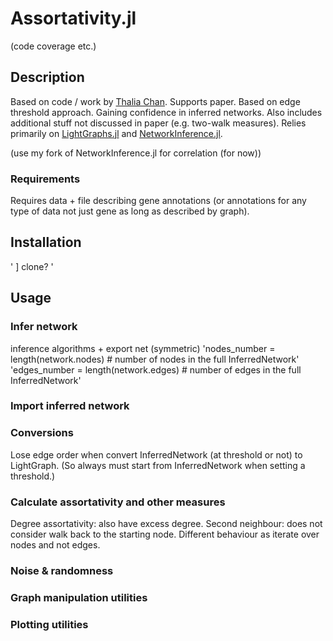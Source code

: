 # Assortativity.jl

(code coverage etc.)

## Description

Based on code / work by [Thalia Chan](https://github.com/Tchanders). Supports paper. Based on edge threshold approach. Gaining confidence in inferred networks. Also includes additional stuff not discussed in paper (e.g. two-walk measures). Relies primarily on [LightGraphs.jl](https://github.com/JuliaGraphs/LightGraphs.jl) and [NetworkInference.jl](https://github.com/Tchanders/NetworkInference.jl).

(use my fork of NetworkInference.jl for correlation (for now))

### Requirements

Requires data + file describing gene annotations (or annotations for any type of data not just gene as long as described by graph).

## Installation

'
]
clone?
'

## Usage

### Infer network

inference algorithms + export net (symmetric)
'nodes_number = length(network.nodes) # number of nodes in the full InferredNetwork'
'edges_number = length(network.edges) # number of edges in the full InferredNetwork'

### Import inferred network

### Conversions

Lose edge order when convert InferredNetwork (at threshold or not) to LightGraph. (So always must start from InferredNetwork when setting a threshold.)

### Calculate assortativity and other measures

Degree assortativity: also have excess degree.
Second neighbour: does not consider walk back to the starting node. Different behaviour as iterate over nodes and not edges.

### Noise \& randomness

### Graph manipulation utilities

### Plotting utilities
